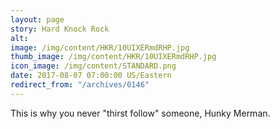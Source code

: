 ```yaml
---
layout: page
story: Hard Knock Rock
alt:
image: /img/content/HKR/10UIXERmdRHP.jpg
thumb_image: /img/content/HKR/10UIXERmdRHP.jpg
icon_image: /img/content/STANDARD.png
date: 2017-08-07 07:00:00 US/Eastern
redirect_from: "/archives/0146"
---
```

This is why you never "thirst follow" someone, Hunky Merman.
